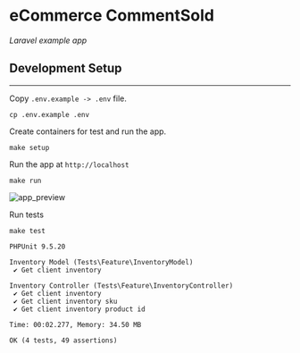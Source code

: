 # eCommerce CommentSold
*Laravel example app*

## Development Setup
---

Copy `.env.example -> .env` file.

```
cp .env.example .env
```

Create containers for test and run the app.
```
make setup
```

Run the app at `http://localhost`
```
make run
```

![app_preview](https://github.com/mchlbatista/ecommerce_commentsold/blob/master/app_preview.png)


Run tests
```
make test
```

```
PHPUnit 9.5.20

Inventory Model (Tests\Feature\InventoryModel)
 ✔ Get client inventory

Inventory Controller (Tests\Feature\InventoryController)
 ✔ Get client inventory
 ✔ Get client inventory sku
 ✔ Get client inventory product id

Time: 00:02.277, Memory: 34.50 MB

OK (4 tests, 49 assertions)
```